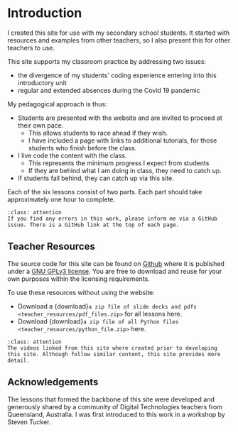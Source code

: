 # Introduction

I created this site for use with my secondary school students. It started with resources and examples from other teachers, so I also present this for other teachers to use.

This site supports my classroom practice by addressing two issues:

- the divergence of my students' coding experience entering into this introductory unit
- regular and extended absences during the Covid 19 pandemic

My pedagogical approach is thus:

- Students are presented with the website and are invited to proceed at their own pace.
  - This allows students to race ahead if they wish.
  - I have included a page with links to additional tutorials, for those students who finish before the class.
- I live code the content with the class.
  - This represents the minimum progress I expect from students
  - If they are behind what I am doing in class, they need to catch up.
- If students fall behind, they can catch up via this site.

Each of the six lessons consist of two parts. Each part should take approximately one hour to complete.

```{admonition} Corrections
:class: attention
If you find any errors in this work, please inform me via a GitHub issue. There is a GitHub link at the top of each page.
```

## Teacher Resources

The source code for this site can be found on [Github](https://github.com/DamoM73/python-turtle-introduction.git) where it is published under a [GNU GPLv3 license](https://choosealicense.com/licenses/gpl-3.0/). You are free to download and reuse for your own purposes within the licensing requirements.

To use these resources without using the website:

- Download a {download}`a zip file of slide decks and pdfs <teacher_resources/pdf_files.zip>` for all lessons here.
- Download {download}`a zip file of all Python files <teacher_resources/python_file.zip>` here.

```{admonition} Videos vs Website
:class: attention
The videos linked from this site where created prior to developing this site. Although follow similar content, this site provides more detail.
```

## Acknowledgements

The lessons that formed the backbone of this site were developed and generously shared by a community of Digital Technologies teachers from Queensland, Australia. I was first introduced to this work in a workshop by Steven Tucker.